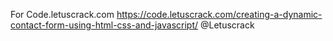 For Code.letuscrack.com
https://code.letuscrack.com/creating-a-dynamic-contact-form-using-html-css-and-javascript/
@Letuscrack
